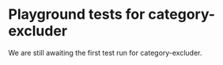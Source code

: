 # Playground tests for category-excluder
We are still awaiting the first test run for category-excluder.
